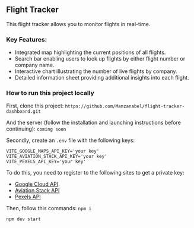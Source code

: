 ## Flight Tracker

This flight tracker allows you to monitor flights in real-time.

### Key Features:

- Integrated map highlighting the current positions of all flights.
- Search bar enabling users to look up flights by either flight number or company name.
- Interactive chart illustrating the number of live flights by company.
- Detailed information sheet providing additional insights into each flight.

### How to run this project locally

First, clone this project:
`https://github.com/Manzanabel/flight-tracker-dashboard.git`

And the server (follow the installation and launching instructions before continuing):
`coming soon`

Secondly, create an `.env` file with the following keys:

```
VITE_GOOGLE_MAPS_API_KEY='your key'
VITE_AVIATION_STACK_API_KEY='your key'
VITE_PEXELS_API_KEY='your key'
```

To do this, you need to register to the following sites to get a private key:

- [Google Cloud API](https://cloud.google.com/).
- [Aviation Stack API](https://aviationstack.com/)
- [Pexels API](https://www.pexels.com/api/)

Then, follow this commands:
`npm i`

`npm dev start`
